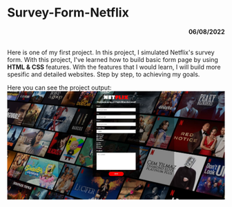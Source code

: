 # Survey-Form-Netflix

<div align="right"><b>06/08/2022</b></div><br>

Here is one of my first project. In this project, I simulated Netflix's survey form. 
With this project, I've learned how to build basic form page by using **HTML & CSS** features. With the features that I would learn, I will build more spesific and detailed websites. Step by step, to achieving my goals.

Here you can see the project output:
![SurveyForm](/Survey-Form-Netflix/img/surveyform-netflix.JPG)